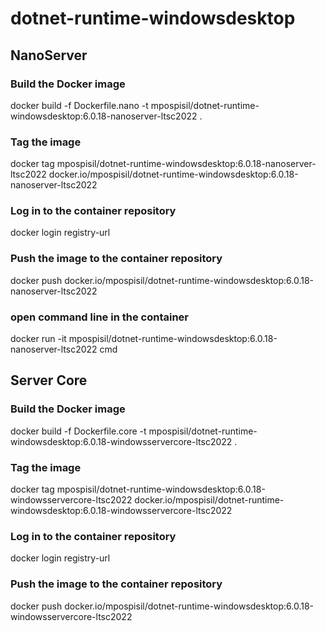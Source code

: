 # dotnet-runtime-windowsdesktop

## NanoServer

### Build the Docker image
docker build -f Dockerfile.nano -t mpospisil/dotnet-runtime-windowsdesktop:6.0.18-nanoserver-ltsc2022 .

### Tag the image

docker tag mpospisil/dotnet-runtime-windowsdesktop:6.0.18-nanoserver-ltsc2022  docker.io/mpospisil/dotnet-runtime-windowsdesktop:6.0.18-nanoserver-ltsc2022 

### Log in to the container repository
docker login registry-url

### Push the image to the container repository
docker push docker.io/mpospisil/dotnet-runtime-windowsdesktop:6.0.18-nanoserver-ltsc2022

### open command line in the container
docker run -it mpospisil/dotnet-runtime-windowsdesktop:6.0.18-nanoserver-ltsc2022 cmd

## Server Core

### Build the Docker image
docker build -f Dockerfile.core -t mpospisil/dotnet-runtime-windowsdesktop:6.0.18-windowsservercore-ltsc2022 .

### Tag the image

docker tag mpospisil/dotnet-runtime-windowsdesktop:6.0.18-windowsservercore-ltsc2022  docker.io/mpospisil/dotnet-runtime-windowsdesktop:6.0.18-windowsservercore-ltsc2022 

### Log in to the container repository
docker login registry-url

### Push the image to the container repository
docker push docker.io/mpospisil/dotnet-runtime-windowsdesktop:6.0.18-windowsservercore-ltsc2022

